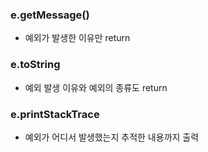 ### e.getMessage()
- 예외가 발생한 이유만 return

### e.toString
- 예외 발생 이유와 예외의 종류도 return

### e.printStackTrace
- 예외가 어디서 발생했는지 추적한 내용까지 출력